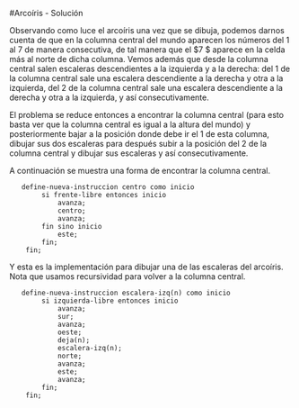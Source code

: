 #Arcoíris - Solución

Observando como luce el arcoíris una vez que se dibuja, podemos darnos cuenta de que en la columna central del mundo aparecen los números del $1$ al $7$ de manera consecutiva, de tal manera que el $7 $ aparece en la celda más al norte de dicha columna. Vemos además que desde la columna central salen escaleras descendientes a la izquierda y a la derecha: del $1$ de la columna central sale una escalera descendiente a la derecha y otra a la izquierda, del $2$ de la columna central sale una escalera descendiente a la derecha y otra a la izquierda, y así consecutivamente.

El problema se reduce entonces a encontrar la columna central (para esto basta ver que la columna central es igual a la altura del mundo) y posteriormente bajar a la posición donde debe ir el $1$ de esta columna, dibujar sus dos escaleras para después subir a la posición del $2$ de la columna central y dibujar sus escaleras y así consecutivamente.

A continuación se muestra una forma de encontrar la columna central.

```  
   define-nueva-instruccion centro como inicio
    	si frente-libre entonces inicio
        	avanza;
            centro;
            avanza;
        fin sino inicio
        	este;
        fin;
    fin;
```

Y esta es la implementación para dibujar una de las escaleras del arcoíris. Nota que usamos recursividad para volver a la columna central.

```  
   define-nueva-instruccion escalera-izq(n) como inicio
    	si izquierda-libre entonces inicio
        	avanza;
            sur;
            avanza;
            oeste;
            deja(n);
            escalera-izq(n);
            norte;
            avanza;
            este;
            avanza;
        fin;
    fin;
```
